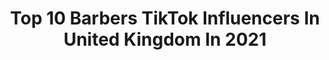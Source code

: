 ---
title: Top 10 Barbers TikTok Influencers In United Kingdom In 2021
description: >-
  Find top barbers TikTok influencers in United Kingdom in 2021. Most popular hashtags: #barber #fyp #haircut #duet.
platform: TikTok
hits: 77
text_top: Analyze the best TikTok profiles on inBeat.
text_bottom: Our search engine holds 77 TikTok influencers like this in United Kingdom for you to contact.
profiles:
  - username: "barberskills"
    fullname: >-
      Barber
    bio: >-
      💈 Barber 💈
    location: "United Kingdom"
    followers: 4383
    engagement: 301
    commentsToLikes: 0.011512
    id: ck8add3bm59rf0j78j8jc501m
    verified: false
    hashtags: "#howtocuthair, #barber, #4u, #scissors"
  - username: "geomcd"
    fullname: >-
      Geo mcd
    bio: >-
      🏴󠁧󠁢󠁳󠁣󠁴󠁿 30.🎵Producer.💈Barber Click link below for tunes in my clips ❤️
    location: "United Kingdom"
    followers: 9796
    engagement: 583
    commentsToLikes: 0.082350
    id: ckdc9ddp4ieho0j239yyye73u
    verified: false
    hashtags: "#makina, #scottishtiktok, #cooncilhooseoftiktok, #montamusica"
  - username: "razorcutt"
    fullname: >-
      Razor Cutt
    bio: >-
      Barber Shop 💈 61 Princes Street, Port Glasgow, PA14 5JH 📍
    location: "United Kingdom"
    followers: 52700
    engagement: 1785
    commentsToLikes: 0.029292
    id: ck8ng0k1iug3s0j78wn4zf7gz
    verified: false
    hashtags: "#timefortenet, #fyp"
  - username: "nishasmith60"
    fullname: >-
      Nisha Smith
    bio: >-
      Nisha , 19 , Welsh , barber ✨ insta / nishasmith60
    location: "United Kingdom"
    followers: 6016
    engagement: 788
    commentsToLikes: 0.019152
    id: ckbqdmu5tzjf70j23jbdlehtk
    verified: false
    hashtags: "#foryou, #fyp, #foryoupage, #viral"
  - username: "slidercuts"
    fullname: >-
      SliderCuts
    bio: >-
      I’m a barber, speaker, mentor and multi award winner business person.
    location: "United Kingdom"
    followers: 20400
    engagement: 476
    commentsToLikes: 0.014452
    id: ck8add11j59790j788hsazc5s
    verified: false
    hashtags: "#barber, #barbershop, #skinfade, #haircut"
  - username: "omarfadez"
    fullname: >-
      OmarFadez
    bio: >-
      Kurd 🇹🇯 Professional Barber 💈 Manchester, UK 🇬🇧 Instagram: Omarfadez 📸
    location: "United Kingdom"
    followers: 3720
    engagement: 735
    commentsToLikes: 0.039422
    id: ckbeye4zqit8k0j23f263mm21
    verified: false
    hashtags: "#haircut, #barber, #omarfadez, #skinfade"
  - username: "glossyximi"
    fullname: >-
      h a l l o o o💘
    bio: >-
      you look really lost so follow me😛🤠 i am also really cool😎💘
    location: "United Kingdom"
    followers: 28900
    engagement: 2564
    commentsToLikes: 0.163877
    id: ckc7gn42ep3eo0j236z6hkh4y
    verified: false
    hashtags: "#whatyouknowaboutlove, #throwitback, #traditiontales, #celebratingheroes"
  - username: "aishsrk"
    fullname: >-
      Aisha Usman
    bio: >-
      My world starts and ends with SRK🇮🇳🇦🇪🇬🇧
    location: "United Kingdom"
    followers: 2921
    engagement: 1697
    commentsToLikes: 0.227806
    id: ckahx0dset91d0i78f3uqwzjq
    verified: false
    hashtags: "#kidsagain, #gimmesometruth, #oohah, #matchit"
  - username: "lucavellucciii"
    fullname: >-
      Luca Vellucci
    bio: >-
      Insta - lucavelluccii Snap - lucavell14 YouTube - luca vellucci
    location: "United Kingdom"
    followers: 2763
    engagement: 458
    commentsToLikes: 0.044557
    id: ckb99ig5ytr4f0j232keilpnd
    verified: false
    hashtags: "#foryoupage, #fyp, #barberlove, #barber"
  - username: "elliotforbes"
    fullname: >-
      Elliot Forbes
    bio: >-
      🔮Ask Me Your Men’s Hair Q’s🔮 💈Soho, London💈 💥⤵️ NEW ASMR SHAVING VIDEO⤵️💥
    location: "United Kingdom"
    followers: 203600
    engagement: 669
    commentsToLikes: 0.012468
    id: ck9rccgjtsw2l0j784oy3mrpi
    verified: false
    hashtags: "#oddlysatisfying, #satisfyingsounds, #shaving, #satisfying"
---